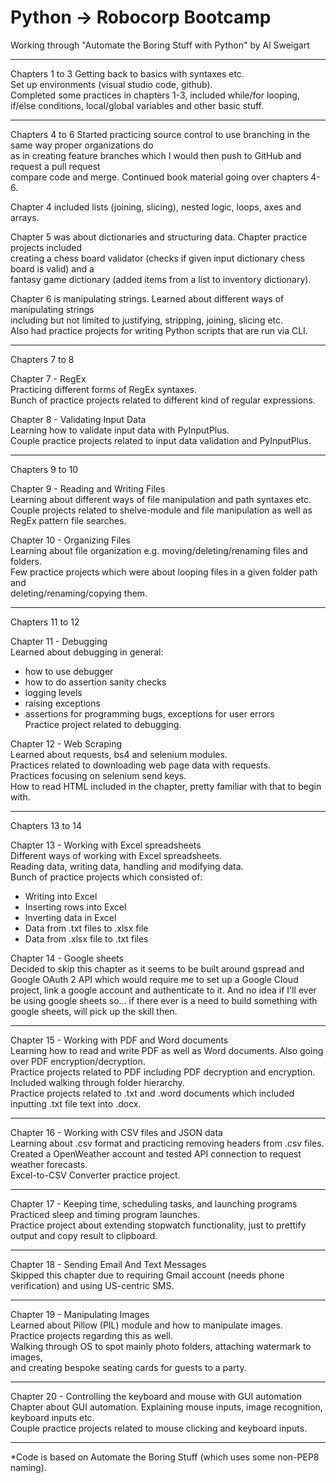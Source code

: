# Python -> Robocorp Bootcamp

Working through "Automate the Boring Stuff with Python" by Al Sweigart

------

Chapters 1 to 3
Getting back to basics with syntaxes etc.\
Set up environments (visual studio code, github).\
Completed some practices in chapters 1-3, included while/for looping, \
if/else conditions, local/global variables and other basic stuff.

------

Chapters 4 to 6
Started practicing source control to use branching in the same way proper organizations do \
as in creating feature branches which I would then push to GitHub and request a pull request \
compare code and merge. Continued book material going over chapters 4-6.

Chapter 4 included lists (joining, slicing), nested logic, loops, axes and arrays.

Chapter 5 was about dictionaries and structuring data. Chapter practice projects included \
creating a chess board validator (checks if given input dictionary chess board is valid) and a \
fantasy game dictionary (added items from a list to inventory dictionary).

Chapter 6 is manipulating strings. Learned about different ways of manipulating strings \
including but not limited to justifying, stripping, joining, slicing etc.\
Also had practice projects for writing Python scripts that are run via CLI.

------

Chapters 7 to 8

Chapter 7 - RegEx\
Practicing different forms of RegEx syntaxes.\
Bunch of practice projects related to different kind of regular expressions.

Chapter 8 - Validating Input Data\
Learning how to validate input data with PyInputPlus.\
Couple practice projects related to input data validation and PyInputPlus.

------

Chapters 9 to 10

Chapter 9 - Reading and Writing Files\
Learning about different ways of file manipulation and path syntaxes etc.\
Couple projects related to shelve-module and file manipulation as well as RegEx pattern file searches.

Chapter 10 - Organizing Files\
Learning about file organization e.g. moving/deleting/renaming files and folders.\
Few practice projects which were about looping files in a given folder path and \
deleting/renaming/copying them.

------

Chapters 11 to 12

Chapter 11 - Debugging\
Learned about debugging in general:
- how to use debugger
- how to do assertion sanity checks
- logging levels
- raising exceptions
- assertions for programming bugs, exceptions for user errors\
Practice project related to debugging.

Chapter 12 - Web Scraping\
Learned about requests, bs4 and selenium modules.\
Practices related to downloading web page data with requests.\
Practices focusing on selenium send keys.\
How to read HTML included in the chapter, pretty familiar with that to begin with.

------

Chapters 13 to 14

Chapter 13 - Working with Excel spreadsheets\
Different ways of working with Excel spreadsheets.\
Reading data, writing data, handling and modifying data.\
Bunch of practice projects which consisted of:
- Writing into Excel
- Inserting rows into Excel
- Inverting data in Excel
- Data from .txt files to .xlsx file
- Data from .xlsx file to .txt files

Chapter 14 - Google sheets\
Decided to skip this chapter as it seems to be built around gspread and Google OAuth 2 API which would require me to set up a Google Cloud project, link a google account and authenticate to it. And no idea if I'll ever be using google sheets so... if there ever is a need to build something with google sheets, will pick up the skill then.

------

Chapter 15 - Working with PDF and Word documents\
Learning how to read and write PDF as well as Word documents. Also going over PDF encryption/decryption.\
Practice projects related to PDF including PDF decryption and encryption. Included walking through folder hierarchy.\
Practice projects related to .txt and .word documents which included inputting .txt file text into .docx.

------

Chapter 16 - Working with CSV files and JSON data\
Learning about .csv format and practicing removing headers from .csv files.\
Created a OpenWeather account and tested API connection to request weather forecasts.\
Excel-to-CSV Converter practice project.

------

Chapter 17 - Keeping time, scheduling tasks, and launching programs\
Practiced sleep and timing program launches.\
Practice project about extending stopwatch functionality, just to prettify output and copy result to clipboard.

------

Chapter 18 - Sending Email And Text Messages\
Skipped this chapter due to requiring Gmail account (needs phone verification) and using US-centric SMS.

------

Chapter 19 - Manipulating Images\
Learned about Pillow (PIL) module and how to manipulate images.\
Practice projects regarding this as well.\
Walking through OS to spot mainly photo folders, attaching watermark to images, \
and creating bespoke seating cards for guests to a party.

------

Chapter 20 - Controlling the keyboard and mouse with GUI automation\
Chapter about GUI automation. Explaining mouse inputs, image recognition, keyboard inputs etc.\
Couple practice projects related to mouse clicking and keyboard inputs.

------

*Code is based on Automate the Boring Stuff (which uses some non-PEP8 naming).